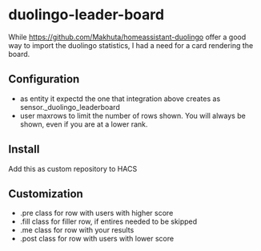 # duolingo-leader-board

While https://github.com/Makhuta/homeassistant-duolingo offer a good way to import the duolingo statistics, I had a need for a card rendering the board. 

## Configuration
 - as entity it expectd the one that integration above creates as sensor.<username>_duolingo_leaderboard
 - user maxrows to limit the number of rows shown. You will always be shown, even if you are at a lower rank. 

## Install
Add this as custom repository to HACS

## Customization
 -  .pre class for row with users with higher score
  - .fill class for filler row, if entires needed to be skipped
  - .me   class for row with your results
  - .post class for row with users with lower score
            

